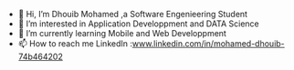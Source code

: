 - 👋 Hi, I’m Dhouib Mohamed ,a Software Engenieering Student
- 👀 I’m interested in Application Developpment and DATA Science
- 🌱 I’m currently learning Mobile and Web Developpment
- 📫 How to reach me LinkedIn :www.linkedin.com/in/mohamed-dhouib-74b464202

<!---
Dhouib25/Dhouib25 is a ✨ special ✨ repository because its `README.md` (this file) appears on your GitHub profile.
You can click the Preview link to take a look at your changes.
--->
